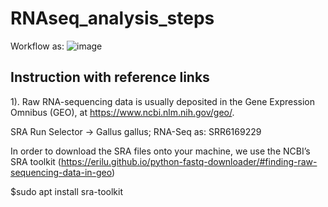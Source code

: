# RNAseq_analysis_steps
Workflow as:
![image](https://github.com/Cheri622/RNAseq_analysis_steps/assets/95024780/cbb6f3de-13a1-4550-b14b-749bd2ecd1b8)

## Instruction with reference links
1). Raw RNA-sequencing data is usually deposited in the Gene Expression Omnibus (GEO), at https://www.ncbi.nlm.nih.gov/geo/.

SRA Run Selector -> Gallus gallus; RNA-Seq as: SRR6169229

In order to download the SRA files onto your machine, we use the NCBI’s SRA toolkit
(https://erilu.github.io/python-fastq-downloader/#finding-raw-sequencing-data-in-geo)

$sudo apt install sra-toolkit

